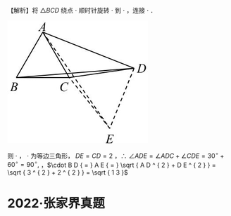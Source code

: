 【解析】将 $\triangle B C D$ 绕点 $\cdot$ 顺时针旋转 $\cdot$ 到 $\cdot$ ，连接 $\cdot$ ．

![](<../../qs_image_DB/专题1-1_一网打尽全等三角形模型_·十个模型（解析版）/2f88e1ed2f2e5e353d6dea91614ce993eab4877030afd0f88a4c260090a62f18.jpg>)

则 $\cdot$ ， $\cdot$ 为等边三角形， $D E { = } C D { = } 2$ ，∴ $\angle A D E = \angle A D C + \angle C D E = 3 0 ^ { \circ } + 6 0 ^ { \circ } = 9 0 ^ { \circ } ,$ ，$\cdot B D { = } A E { = } \sqrt { A D ^ { 2 } + D E ^ { 2 } } = \sqrt { 3 ^ { 2 } + 2 ^ { 2 } } = \sqrt { 1 3 }$

# 2022·张家界真题
